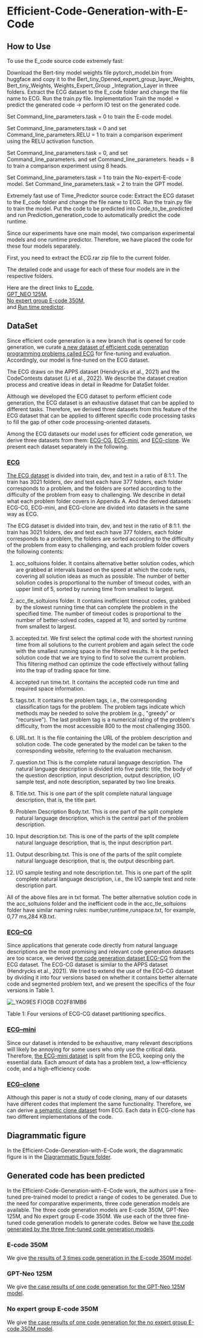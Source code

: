 # Efficient-Code-Generation-with-E-Code


## How to Use

To use the E_code source code extremely fast: 

Download the Bert-tiny model weights file pytorch_model.bin from huggface and copy it to the Bert_tiny_Opened_expert_group_layer_Weights, Bert_tiny_Weights, Weights_Expert_Group _Integration_Layer in three folders.  Extract the ECG dataset to the E_code folder and change the file name to ECG. Run the train.py file. Implementation Train the model -> predict the generated code -> perform IO test on the generated code.

Set Command_line_parameters.task = 0 to train the E-code model.

Set Command_line_parameters.task = 0
and set Command_line_parameters.RELU = 1 to train a comparison experiment using the RELU activation function.

Set Command_line_parameters.task = 0, and set Command_line_parameters.
and set Command_line_parameters. heads = 8 to train a comparison experiment using 8 heads.

Set Command_line_parameters.task = 1 to train the No-expert-E-code model.
Set Command_line_parameters.task = 2 to train the GPT model.

Extremely fast use of Time_Predictor source code:  Extract the ECG dataset to the E_code folder and change the file name to ECG. Run the train.py file to train the model.
Put the code to be predicted into Code_to_be_predicted and run Prediction_generation_code to automatically predict the code runtime.


Since our experiments have one main model, two comparison experimental models and one runtime predictor. Therefore, we have placed the code for these four models separately.

First, you need to extract the ECG.rar zip file to the current folder.

The detailed code and usage for each of these four models are in the respective folders.

Here are the direct links to [E_code](https://github.com/CodeGeneration2/Efficient-Code-Generation-with-E-Code/tree/main/E_code),  
 [GPT_NEO 125M](https://github.com/CodeGeneration2/Efficient-Code-Generation-with-E-Code/tree/main/GPT_NEO%20125M),  
 [No expert group E-code 350M](https://github.com/CodeGeneration2/Efficient-Code-Generation-with-E-Code/tree/main/No%20expert%20group%20E-code%20350M),  
 and  [Run time predictor](https://github.com/CodeGeneration2/Efficient-Code-Generation-with-E-Code/tree/main/Run%20time%20predictor).


## DataSet
  Since efficient code generation is a new branch that is opened for code generation, we curate [a new dataset of efficient code generation programming problems called ECG](https://github.com/CodeGeneration2/ECG-dataset) for fine-tuning and evaluation. Accordingly, our model is fine-tuned on the ECG dataset. 
  
  The ECG draws on the APPS dataset (Hendrycks et al., 2021) and the CodeContests dataset (Li et al., 2022). We describe the dataset creation process and creative ideas in detail in Readme for DataSet folder.

  Although we developed the ECG dataset to perform efficient code generation, the ECG dataset is an exhaustive dataset that can be applied to different tasks. Therefore, we derived three datasets from this feature of the ECG dataset that can be applied to different specific code processing tasks to fill the gap of other code processing-oriented datasets.
  
Among the ECG datasets our model uses for efficient code generation, we derive three datasets from them: [ECG-CG](https://github.com/CodeGeneration2/ECG-CG-DataSet/tree/main/ECG-CG), [ECG-mini](https://github.com/CodeGeneration2/ECG-mini-DataSet), and [ECG-clone](https://github.com/CodeGeneration2/ECG-clone-DataSet). 
We present each dataset separately in the following.


### [ECG](https://github.com/CodeGeneration2/ECG-dataset)
  [The ECG dataset](https://github.com/CodeGeneration2/ECG-dataset) is divided into train, dev, and test in a ratio of 8:1:1. The train has 3021 folders, dev and test each have 377 folders, each folder corresponds to a problem, and the folders are sorted according to the difficulty of the problem from easy to challenging. We describe in detail what each problem folder covers in Appendix A. And the derived datasets ECG-CG, ECG-mini, and ECG-clone are divided into datasets in the same way as ECG.

The ECG dataset is divided into train, dev, and test in the ratio of 8:1:1. the train has 3021 folders, dev and test each have 377 folders, each folder corresponds to a problem, the folders are sorted according to the difficulty of the problem from easy to challenging, and each problem folder covers the following contents:

1.	acc_soltuions folder. It contains alternative better solution codes, which are grabbed at intervals based on the speed at which the code runs, covering all solution ideas as much as possible. The number of better solution codes is proportional to the number of timeout codes, with an upper limit of 5, sorted by running time from smallest to largest.

2.	acc_tle_soltuions folder. It contains inefficient timeout codes, grabbed by the slowest running time that can complete the problem in the specified time. The number of timeout codes is proportional to the number of better-solved codes, capped at 10, and sorted by runtime from smallest to largest.

3.	accepted.txt. We first select the optimal code with the shortest running time from all solutions to the current problem and again select the code with the smallest running space in the filtered results. It is the perfect solution code that we are trying to find to solve the current problem. This filtering method can optimize the code effectively without falling into the trap of trading space for time.

4.	accepted run time.txt. It contains the accepted code run time and required space information.

5.	tags.txt. It contains the problem tags, i.e., the corresponding classification tags for the problem. The problem tags indicate which methods may be needed to solve the problem (e.g., "greedy" or "recursive"). The last problem tag is a numerical rating of the problem's difficulty, from the most accessible 800 to the most challenging 3500.

6.	URL.txt. It is the file containing the URL of the problem description and solution code. The code generated by the model can be taken to the corresponding website, referring to the evaluation mechanism.

7.	question.txt This is the complete natural language description. The natural language description is divided into five parts: title, the body of the question description, input description, output description, I/O sample test, and note description, separated by two line breaks.

8.	Title.txt. This is one part of the split complete natural language description, that is, the title part.

9.	Problem Description Body.txt. This is one part of the split complete natural language description, which is the central part of the problem description.

10.	Input description.txt. This is one of the parts of the split complete natural language description, that is, the input description part.

11.	Output describing.txt. This is one of the parts of the split complete natural language description, that is, the output describing part.

12.	I/O sample testing and note description.txt. This is one part of the split complete natural language description, i.e., the I/O sample test and note description part.

All of the above files are in txt format. The better alternative solution code in the acc_soltuions folder and the inefficient code in the acc_tle_soltuions folder have similar naming rules: number,runtime,runspace.txt, for example, 0,77 ms,284 KB.txt.


### [ECG–CG](https://github.com/CodeGeneration2/ECG-CG-DataSet/tree/main/ECG-CG)
  Since applications that generate code directly from natural language descriptions are the most promising and relevant code generation datasets are too scarce, we derived [the code generation dataset ECG-CG](https://github.com/CodeGeneration2/ECG-CG-DataSet/tree/main/ECG-CG) from the ECG dataset. The ECG-CG dataset is similar to the APPS dataset (Hendrycks et al., 2021). We tried to extend the use of the ECG-CG dataset by dividing it into four versions based on whether it contains better alternate code and segmented problem text, and we present the specifics of the four versions in Table 1.

![_YAO9ES F)OGB CO2F81MB6](https://user-images.githubusercontent.com/95161813/175928204-82468069-36c2-4272-b4ee-b943756287e7.png)

Table 1: Four versions of ECG-CG dataset partitioning specifics.


### [ECG–mini](https://github.com/CodeGeneration2/ECG-mini-DataSet)
Since our dataset is intended to be exhaustive, many relevant descriptions will likely be annoying for some users who only use the critical data. 
Therefore, [the ECG-mini dataset](https://github.com/CodeGeneration2/ECG-mini-DataSet) is split from the ECG, keeping only the essential data. 
Each amount of data has a problem text, a low-efficiency code, and a high-efficiency code.
  
 
### [ECG–clone](https://github.com/CodeGeneration2/ECG-clone-DataSet)
  Although this paper is not a study of code cloning, many of our datasets have different codes that implement the same functionality. Therefore, we can derive [a semantic clone dataset](https://github.com/CodeGeneration2/ECG-clone-DataSet) from ECG. Each data in ECG-clone has two different implementations of the code.


## Diagrammatic figure
In the Efficient-Code-Generation-with-E-Code work, the diagrammatic figure is in the [Diagrammatic figure folder](https://github.com/CodeGeneration2/Diagrammatic-figure/tree/main/Diagrammatic%20figure).



## Generated code has been predicted
In the Efficient-Code-Generation-with-E-Code work, the authors use a fine-tuned pre-trained model to predict a range of codes to be generated. 
Due to the need for comparative experiments, three code generation models are available. 
The three code generation models are E-code 350M, GPT-Neo 125M, and No expert group E-code 350M. 
We use each of the three fine-tuned code generation models to generate codes. 
Below we have [the code generated by the three fine-tuned code generation models](https://github.com/CodeGeneration2/Generated-code-has-been-predicted/tree/main/Generated-code-has-been-predicted).


### E-code 350M
We give [the results of 3 times code generation in the E-code 350M model](https://github.com/CodeGeneration2/Generated-code-has-been-predicted/tree/main/Generated-code-has-been-predicted/E-code%20350M).


### GPT-Neo 125M
We give [the case results of one code generation for the GPT-Neo 125M model](https://github.com/CodeGeneration2/Generated-code-has-been-predicted/tree/main/Generated-code-has-been-predicted/GPT-Neo%20125M).


### No expert group E-code 350M
We give [the case results of one code generation for the no expert group E-code 350M model](https://github.com/CodeGeneration2/Generated-code-has-been-predicted/tree/main/Generated-code-has-been-predicted/No%20expert%20group%20E-code%20350M).

